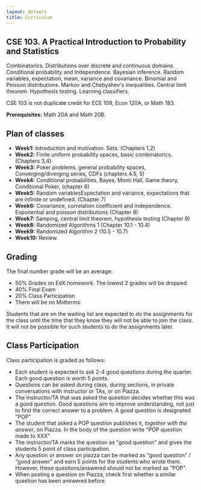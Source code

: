 ```yaml
---
layout: default
title: Curriculum
---
```


## CSE 103. A Practical Introduction to Probability and Statistics ##

Combinatorics. Distributions over discrete and continuous
domains. Conditional probability and Independence. Bayesian
inference. Random variables, expectation, mean, variance and
covariance. Binomial and Poisson distributions. Markov and Chebyshev's
inequalities. Central limit theorem. Hypothesis testing. Learning
classifiers.

CSE 103 is not duplicate credit for ECE 109, Econ 120A, or Math 183.

**Prerequisites:** Math 20A and Math 20B.

## Plan of classes ##

* **Week1:** Introduction and motivation. Sets. (Chapters 1,2)
* **Week2:** Finite uniform probability spaces, basic combinatorics. (Chapters 3,4)
* **Week3:** Poker problems, general probability spaces, Converging/diverging series, CDFs   (chapters 4.5, 5)
* **Week4:** Conditional probabilities, Bayes, Monti Hall, Game
    theory, Conditional Poker, (chapter 6)
* **Week5:** Random variablesExpectation and variance, expectations that are infinite or undefined. (Chapter 7)
* **Week6:**  Covariance, correlation coefficient and
    independence. Exponential and poisson distributions (Chapter 8)
* **Week7:** Samping, central limit theorem, hypothesis testing
    (Chapter 9)
* **Week8:** Randomized Algorithms 1 (Chapter 10.1 - 10.4)
* **Week9:** Randomized Algorithm 2 (10.5 - 10.7)
* **Week10:**  Review.

## Grading ##

The final number grade will be an average:

* 50% Grades on EdX homework. The lowest 2 grades will be dropped.
* 40% Final Exam
* 20% Class Participation
* There will be no Midterms.

Students that are on the waiting list are expected to do the
assignments for the class until the time that they know they will not
be able to join the class. It will not be possible for such students
to do the assignments later.

## Class Participation ##

Class participation is graded as follows:

* Each student is expected to ask 2-4 good questions during the
  quarter. Each good question is worth 5 points.
* Questions can be asked during class, during sections, in private
  conversations with instructor or TAs, or on Piazza.
* The Instructor/TA that was asked the question decides whether this
  was a good question. Good questions aim to improve understanding,
  not just to find the correct answer to a problem. A good question is
  designated "POP"
* The student that asked a POP question publishes it, *together with
  the answer*, on Piazza. In the body of the question write "POP
  question made to XXX"
* The instructor/TA marks the question as "good question" and gives
  the students 5 point of class participation.
* Any question or answer on piazza can be marked as "good question" /
  "good answer" and earn 5 points for the students who wrote
  them. However, these questions/answered should not be marked as
  "POP".
* When posting a question on Piazza, check first whether a similar
  question has been answered before.
  
